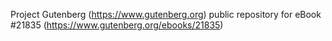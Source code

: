 Project Gutenberg (https://www.gutenberg.org) public repository for eBook #21835 (https://www.gutenberg.org/ebooks/21835)
